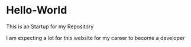 # Hello-World
This is an Startup for my Repository

I am expecting a lot for this website for my career to become a developer

